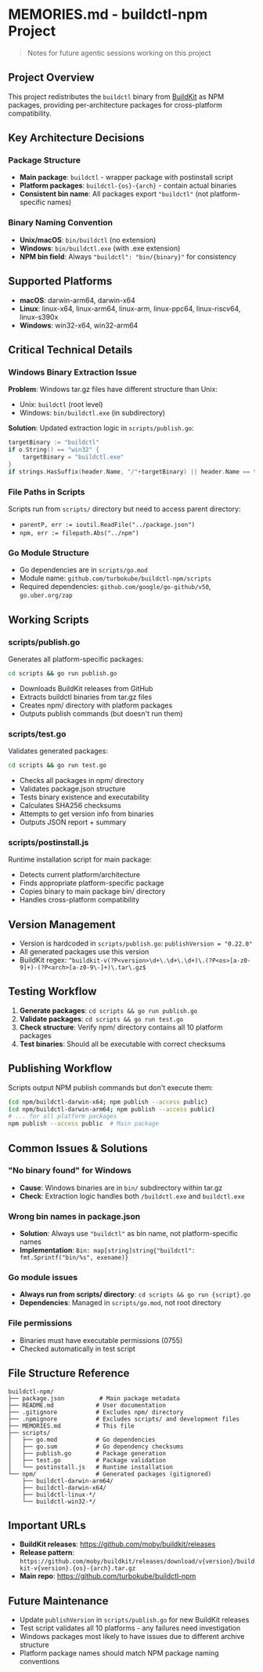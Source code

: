 # MEMORIES.md - buildctl-npm Project

> Notes for future agentic sessions working on this project

## Project Overview
This project redistributes the `buildctl` binary from [BuildKit](https://github.com/moby/buildkit) as NPM packages, providing per-architecture packages for cross-platform compatibility.

## Key Architecture Decisions

### Package Structure
- **Main package**: `buildctl` - wrapper package with postinstall script
- **Platform packages**: `buildctl-{os}-{arch}` - contain actual binaries
- **Consistent bin name**: All packages export `"buildctl"` (not platform-specific names)

### Binary Naming Convention
- **Unix/macOS**: `bin/buildctl` (no extension)
- **Windows**: `bin/buildctl.exe` (with .exe extension)
- **NPM bin field**: Always `"buildctl": "bin/{binary}"` for consistency

## Supported Platforms
- **macOS**: darwin-arm64, darwin-x64
- **Linux**: linux-x64, linux-arm64, linux-arm, linux-ppc64, linux-riscv64, linux-s390x
- **Windows**: win32-x64, win32-arm64

## Critical Technical Details

### Windows Binary Extraction Issue
**Problem**: Windows tar.gz files have different structure than Unix:
- Unix: `buildctl` (root level)
- Windows: `bin/buildctl.exe` (in subdirectory)

**Solution**: Updated extraction logic in `scripts/publish.go`:
```go
targetBinary := "buildctl"
if o.String() == "win32" {
    targetBinary = "buildctl.exe"
}
if strings.HasSuffix(header.Name, "/"+targetBinary) || header.Name == targetBinary {
```

### File Paths in Scripts
Scripts run from `scripts/` directory but need to access parent directory:
- `parentP, err := ioutil.ReadFile("../package.json")`
- `npm, err := filepath.Abs("../npm")`

### Go Module Structure
- Go dependencies are in `scripts/go.mod`
- Module name: `github.com/turbokube/buildctl-npm/scripts`
- Required dependencies: `github.com/google/go-github/v50`, `go.uber.org/zap`

## Working Scripts

### scripts/publish.go
Generates all platform-specific packages:
```bash
cd scripts && go run publish.go
```
- Downloads BuildKit releases from GitHub
- Extracts buildctl binaries from tar.gz files
- Creates npm/ directory with platform packages
- Outputs publish commands (but doesn't run them)

### scripts/test.go
Validates generated packages:
```bash
cd scripts && go run test.go
```
- Checks all packages in npm/ directory
- Validates package.json structure
- Tests binary existence and executability
- Calculates SHA256 checksums
- Attempts to get version info from binaries
- Outputs JSON report + summary

### scripts/postinstall.js
Runtime installation script for main package:
- Detects current platform/architecture
- Finds appropriate platform-specific package
- Copies binary to main package bin/ directory
- Handles cross-platform compatibility

## Version Management
- Version is hardcoded in `scripts/publish.go`: `publishVersion = "0.22.0"`
- All generated packages use this version
- BuildKit regex: `^buildkit-v(?P<version>\d+\.\d+\.\d+)\.(?P<os>[a-z0-9]+)-(?P<arch>[a-z0-9\-]+)\.tar\.gz$`

## Testing Workflow
1. **Generate packages**: `cd scripts && go run publish.go`
2. **Validate packages**: `cd scripts && go run test.go`
3. **Check structure**: Verify npm/ directory contains all 10 platform packages
4. **Test binaries**: Should all be executable with correct checksums

## Publishing Workflow
Scripts output NPM publish commands but don't execute them:
```bash
(cd npm/buildctl-darwin-x64; npm publish --access public)
(cd npm/buildctl-darwin-arm64; npm publish --access public)
# ... for all platform packages
npm publish --access public  # Main package
```

## Common Issues & Solutions

### "No binary found" for Windows
- **Cause**: Windows binaries are in `bin/` subdirectory within tar.gz
- **Check**: Extraction logic handles both `/buildctl.exe` and `buildctl.exe`

### Wrong bin names in package.json
- **Solution**: Always use `"buildctl"` as bin name, not platform-specific names
- **Implementation**: `Bin: map[string]string{"buildctl": fmt.Sprintf("bin/%s", exename)}`

### Go module issues
- **Always run from scripts/ directory**: `cd scripts && go run {script}.go`
- **Dependencies**: Managed in `scripts/go.mod`, not root directory

### File permissions
- Binaries must have executable permissions (0755)
- Checked automatically in test script

## File Structure Reference
```
buildctl-npm/
├── package.json          # Main package metadata
├── README.md            # User documentation
├── .gitignore           # Excludes npm/ directory
├── .npmignore           # Excludes scripts/ and development files
├── MEMORIES.md          # This file
├── scripts/
│   ├── go.mod           # Go dependencies
│   ├── go.sum           # Go dependency checksums
│   ├── publish.go       # Package generation
│   ├── test.go          # Package validation
│   └── postinstall.js   # Runtime installation
└── npm/                 # Generated packages (gitignored)
    ├── buildctl-darwin-arm64/
    ├── buildctl-darwin-x64/
    ├── buildctl-linux-*/
    └── buildctl-win32-*/
```

## Important URLs
- **BuildKit releases**: https://github.com/moby/buildkit/releases
- **Release pattern**: `https://github.com/moby/buildkit/releases/download/v{version}/buildkit-v{version}.{os}-{arch}.tar.gz`
- **Main repo**: https://github.com/turbokube/buildctl-npm

## Future Maintenance
- Update `publishVersion` in `scripts/publish.go` for new BuildKit releases
- Test script validates all 10 platforms - any failures need investigation
- Windows packages most likely to have issues due to different archive structure
- Platform package names should match NPM package naming conventions